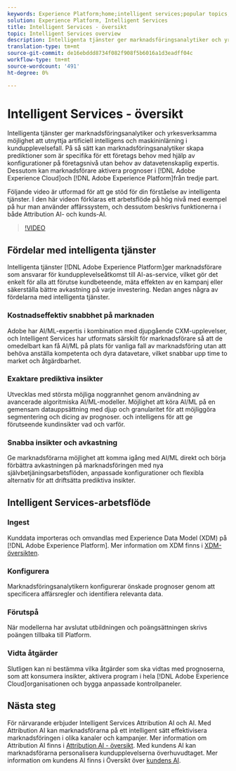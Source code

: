 ```yaml
---
keywords: Experience Platform;home;intelligent services;popular topics;intelligent service;Intelligent service
solution: Experience Platform, Intelligent Services
title: Intelligent Services - översikt
topic: Intelligent Services overview
description: Intelligenta tjänster ger marknadsföringsanalytiker och yrkesverksamma möjlighet att utnyttja artificiell intelligens och maskininlärning i kundupplevelsefall. På så sätt kan marknadsföringsanalytiker skapa prediktioner som är specifika för ett företags behov med hjälp av konfigurationer på företagsnivå utan behov av datavetenskaplig expertis. Dessutom kan marknadsförare aktivera prognoser i Adobe Experience Cloud, Adobe Experience Platform och tredjepartsprogram.
translation-type: tm+mt
source-git-commit: de16ebddd8734f082f908f5b6016a1d3eadff04c
workflow-type: tm+mt
source-wordcount: '491'
ht-degree: 0%

---
```



# Intelligent Services - översikt

Intelligenta tjänster ger marknadsföringsanalytiker och yrkesverksamma möjlighet att utnyttja artificiell intelligens och maskininlärning i kundupplevelsefall. På så sätt kan marknadsföringsanalytiker skapa prediktioner som är specifika för ett företags behov med hjälp av konfigurationer på företagsnivå utan behov av datavetenskaplig expertis. Dessutom kan marknadsförare aktivera prognoser i [!DNL Adobe Experience Cloud]och [!DNL Adobe Experience Platform]från tredje part.

Följande video är utformad för att ge stöd för din förståelse av intelligenta tjänster. I den här videon förklaras ett arbetsflöde på hög nivå med exempel på hur man använder affärssystem, och dessutom beskrivs funktionerna i både Attribution AI- och kunds-AI.

>[!VIDEO](https://video.tv.adobe.com/v/32654?learn=on&quality=12)

## Fördelar med intelligenta tjänster

Intelligenta tjänster [!DNL Adobe Experience Platform]ger marknadsförare som ansvarar för kundupplevelseåtkomst till AI-as-service, vilket gör det enkelt för alla att förutse kundbeteende, mäta effekten av en kampanj eller säkerställa bättre avkastning på varje investering. Nedan anges några av fördelarna med intelligenta tjänster.

### Kostnadseffektiv snabbhet på marknaden

Adobe har AI/ML-expertis i kombination med djupgående CXM-upplevelser, och Intelligent Services har utformats särskilt för marknadsförare så att de omedelbart kan få AI/ML på plats för vanliga fall av marknadsföring utan att behöva anställa kompetenta och dyra datavetare, vilket snabbar upp time to market och åtgärdbarhet.

### Exaktare prediktiva insikter

Utvecklas med största möjliga noggrannhet genom användning av avancerade algoritmiska AI/ML-modeller. Möjlighet att köra AI/ML på en gemensam datauppsättning med djup och granularitet för att möjliggöra segmentering och dicing av prognoser. och intelligens för att ge förutseende kundinsikter vad och varför.

### Snabba insikter och avkastning

Ge marknadsförarna möjlighet att komma igång med AI/ML direkt och börja förbättra avkastningen på marknadsföringen med nya självbetjäningsarbetsflöden, anpassade konfigurationer och flexibla alternativ för att driftsätta prediktiva insikter.

## Intelligent Services-arbetsflöde

### Ingest

Kunddata importeras och omvandlas med Experience Data Model (XDM) på [!DNL Adobe Experience Platform]. Mer information om XDM finns i [XDM-översikten](../xdm/home.md).

### Konfigurera

Marknadsföringsanalytikern konfigurerar önskade prognoser genom att specificera affärsregler och identifiera relevanta data.

### Förutspå

När modellerna har avslutat utbildningen och poängsättningen skrivs poängen tillbaka till Platform.

### Vidta åtgärder

Slutligen kan ni bestämma vilka åtgärder som ska vidtas med prognoserna, som att konsumera insikter, aktivera program i hela [!DNL Adobe Experience Cloud]organisationen och bygga anpassade kontrollpaneler.

## Nästa steg

För närvarande erbjuder Intelligent Services Attribution AI och AI. Med Attribution AI kan marknadsförarna på ett intelligent sätt effektivisera marknadsföringen i olika kanaler och kampanjer. Mer information om Attribution AI finns i [Attribution AI - översikt](./attribution-ai/overview.md). Med kundens AI kan marknadsförarna personalisera kundupplevelserna överhuvudtaget. Mer information om kundens AI finns i Översikt över [kundens AI](./customer-ai/overview.md).